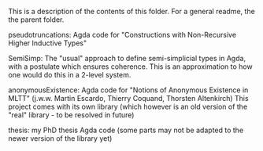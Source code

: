 This is a description of the contents of this folder.
For a general readme, the the parent folder.

pseudotruncations: Agda code for
  "Constructions with Non-Recursive Higher Inductive Types"

SemiSimp:
  The "usual" approach to define semi-simplicial types in Agda,
  with a postulate which ensures coherence. This is an approximation
  to how one would do this in a 2-level system.

anonymousExistence: Agda code for 
  "Notions of Anonymous Existence in MLTT"
  (j.w.w. Martin Escardo, Thierry Coquand, Thorsten Altenkirch)
  This project comes with its own library (which however is
  an old version of the "real" library - to be resolved in future)

thesis: my PhD thesis Agda code (some parts may not be adapted to the
  newer version of the library yet)
